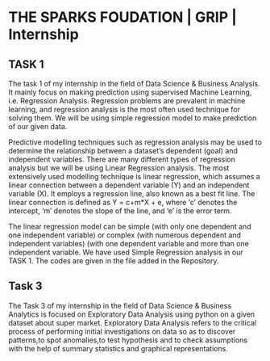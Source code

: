 # THE SPARKS FOUDATION | GRIP | Internship
## TASK 1

The task 1 of my internship in the field of Data Science & Business Analysis. It mainly focus on making prediction using supervised Machine Learning, i.e. Regression Analysis. Regression problems are prevalent in machine learning, and regression analysis is the most often used technique for solving them. We will be using simple regression model to make prediction of our given data.

Predictive modelling techniques such as regression analysis may be used to determine the relationship between a dataset’s dependent (goal) and independent variables.
There are many different types of regression analysis but we will be using Linear Regression analysis.
The most extensively used modelling technique is linear regression, which assumes a linear connection between a dependent variable (Y) and an independent variable (X). It employs a regression line, also known as a best fit line. The linear connection is defined as Y = c+m*X + e, where ‘c’ denotes the intercept, ‘m’ denotes the slope of the line, and ‘e’ is the error term.

The linear regression model can be simple (with only one dependent and one independent variable) or complex (with numerous dependent and independent variables) (with one dependent variable and more than one independent variable. We have used Simple Regression analysis in our TASK 1. The codes are given in the file added in the Repository.

## Task 3

The Task 3 of my internship in the field of Data Science & Business Analytics is focused on Exploratory Data Analysis using python on a given dataset about super market. Exploratory Data Analysis refers to the critical process of performing initial investigations on data so as to discover patterns,to spot anomalies,to test hypothesis and to check assumptions with the help of summary statistics and graphical representations.
